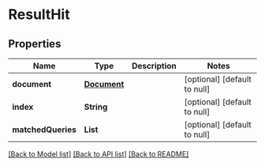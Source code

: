 # ResultHit
## Properties

Name | Type | Description | Notes
------------ | ------------- | ------------- | -------------
**document** | [**Document**](Document.md) |  | [optional] [default to null]
**index** | **String** |  | [optional] [default to null]
**matchedQueries** | **List** |  | [optional] [default to null]

[[Back to Model list]](../README.md#documentation-for-models) [[Back to API list]](../README.md#documentation-for-api-endpoints) [[Back to README]](../README.md)

